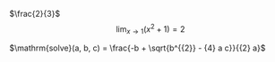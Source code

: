 $\frac{2}{3}$
$$
\lim_{x \to 1}(x^2+1)=2
$$

$\mathrm{solve}(a, b, c) = \frac{-b + \sqrt{b^{{2}} - {4} a c}}{{2} a}$
